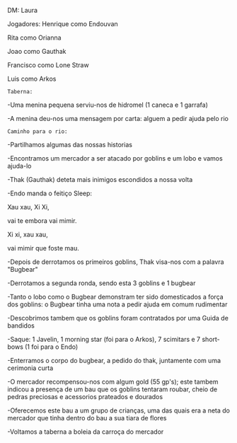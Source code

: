 DM: Laura

Jogadores: Henrique como Endouvan

Rita como Orianna

Joao como Gauthak

Francisco como Lone Straw

Luis como Arkos

    Taberna:

-Uma menina pequena serviu-nos de hidromel (1 caneca e 1 garrafa) 

-A menina deu-nos uma mensagem por carta: alguem a pedir ajuda pelo rio

    Caminho para o rio:

-Partilhamos algumas das nossas historias

-Encontramos um mercador a ser atacado por goblins e um lobo e vamos ajuda-lo

-Thak (Gauthak) deteta mais inimigos escondidos a nossa volta

-Endo manda o feitiço Sleep: 

Xau xau, Xi Xi,

vai te embora vai mimir.

Xi xi, xau xau,

vai mimir que foste mau.

-Depois de derrotamos os primeiros goblins, Thak visa-nos com a palavra "Bugbear"

-Derrotamos a segunda ronda, sendo esta 3 goblins e 1 bugbear

-Tanto o lobo como o Bugbear demonstram ter sido domesticados a força dos goblins: o Bugbear tinha uma nota a pedir ajuda em comum rudimentar

-Descobrimos tambem que os goblins foram contratados por uma Guida de bandidos

-Saque: 1 Javelin, 1 morning star (foi para o Arkos), 7 scimitars e 7 short-bows (1 foi para o Endo) 

-Enterramos o corpo do bugbear, a pedido do thak, juntamente com uma cerimonia curta

-O mercador recompensou-nos com algum gold (55 gp's); este tambem indicou a presença de um bau que os goblins tentaram roubar, cheio de pedras preciosas e acessorios prateados e dourados

-Oferecemos este bau a um grupo de crianças, uma das quais era a neta do mercador que tinha dentro do bau a sua tiara de flores

-Voltamos a taberna a boleia da carroça do mercador



















